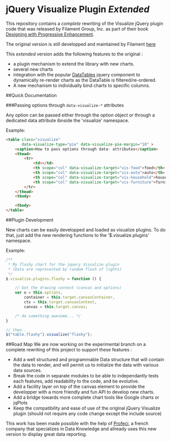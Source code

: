 jQuery Visualize Plugin _Extended_
==================================

This repository contains a *complete* rewriting of the Visualize jQuery plugin code that was released by Filament Group, Inc. as part of their book [Designing with Progressive Enhancement](http://filamentgroup.com/dwpe).

The original version is still developped and maintained by Filament [here](https://github.com/filamentgroup/jQuery-Visualize)

This _extended_ version adds the following features to the original :
- a plugin mechanism to extend the library with new charts.
- several new charts
- integration with the popular [DataTables] jquery component to dynamically re-render charts as the DataTable is filtered/re-ordered.
- A new mechanism to individually bind charts to specific columns.

[DataTables]: http://www.datatables.net/

##Quick Documentation

###Passing options through `data-visualize-*` attributes

Any option can be passed either through the option object or through a dedicated data attribute ibnside the 'visualize' namespace.

Example:

```html
<table class="visualize"
       data-visualize-type="pie" data-visualize-pie-margin="10" >
    <caption>How to pass options through data- attributes</caption>
    <thead>
        <tr>
            <td></td>
            <th scope="col" data-visualize-target="vis-food">food</th>
            <th scope="col" data-visualize-target="vis-auto">auto</th>
            <th scope="col" data-visualize-target="vis-household">household</th>
            <th scope="col" data-visualize-target="vis-furniture">furniture</th>
        </tr>
    </thead>
    <tbody>

    <tbody>
</table>
```

##Plugin Development

New charts can be easily developped and loaded as visualize plugins.
To do that, just add the new rendering functions to the '$.visualize.plugins' namespace.

Example:
```javascript
/**
 * My flashy chart for the jquery Visualize plugin
 * (Data are represented by random flash of lights)
 */
$.visualize.plugins.flashy = function () {

    // Get the drawing context (canvas and options)
    var o = this.options,
        container = this.target.canvasContainer,
        ctx = this.target.canvasContext,
        canvas = this.target.canvas;

    /* do something awesome... */
}

// then..
$("table.flashy").visualize("flashy");

```

##Road Map
We are now working on the experimental branch on a complete rewriting of this project to support these features :
- Add a well structured and programmable Data structure that will contain the data to render, and will permit us to initialize the data with various data sources.
- Break the code in separate modules to be able to independantly tests each features, add readability to the code, and be evolutive.
- Add a facility layer on top of the canvas element to provide the developper with a more friendly and fun API to develop new charts.
- Add a bridge towards more complete chart tools like Google charts or jqPlots
- Keep the compatibility and ease of use of the original jQuery Visualize plugin (should not require any code change except the include source)

This work has been made possible with the help of [Profeci](http://profeci.eu), a french company that specializes in Data Knowledge and allready uses this new version to display great data reporting.

